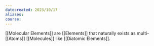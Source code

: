 ```yaml
---
datecreated: 2023/10/17
aliases: 
course:
---
```

[[Molecular Elements]] are [[Elements]] that naturally exists as multi-[[Atoms]] [[Molecules]] like [[Diatomic Elements]].